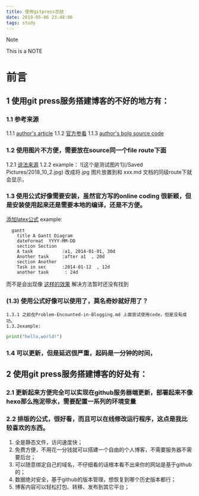 ```yaml
---
title: 使用gitpress总结
date: 2019-05-06 23:48:06
tags: study
---
```

> [!NOTE]
> This is a NOTE

# 前言

## 1 使用git press服务搭建博客的不好的地方有：

  ### 1.1 参考来源
  1.1.1 [author's article](https://gitpress.io/@gitpress/)
  1.1.2 [官方参看](https://gitpress.io/c/helps/welcome)
  1.1.3 [author's bolg source code](https://github.com/gitpress-io/blog/blob/master/source/diagrams-with-mermaid.md)

  ### 1.2 使用图片不方便，需要放在source同一个file route下面 
  1.2.1 [说法来源](https://gitpress.io/c/helps/troubleshooting)
  1.2.2 example： 
  ![这个是测试图片1](/Saved Pictures/2018_10_2.jpg)
  改成将.jpg 图片放置到和 xxx.md 文档的同级route下就会显示，



  ### 1.3 使用公式好像需要安装，虽然官方写的online coding 很新颖，但是安装使用起来还是需要本地的编译，还是不方便。
  [添加latex公式](https://gitpress.io/@gitpress/latex)
  example:
  ```mermaid,autorun
    gantt
      title A Gantt Diagram
      dateFormat  YYYY-MM-DD
      section Section
      A task           :a1, 2014-01-01, 30d
      Another task     :after a1  , 20d
      section Another
      Task in sec      :2014-01-12  , 12d
      another task      : 24d
  ```
  而不是会出现像 [这样的效果](https://mermaidjs.github.io/gantt.html)
  解决方法暂时还没有找到  
  
  ### (1.3) 使用公式好像可以使用了，莫名奇妙就好用了？
    1.3.1 之前在Problem-Encounted-in-Blogging.md 上面尝试使用code，但是没有成功。
    1.3.2example:
```python
print("hello,world!")
```


  ### 1.4 可以更新，但是延迟很严重，起码是一分钟的时间，



## 2 使用git press服务搭建博客的好处有：
### 2.1 更新起来方便完全可以实现在github服务器端更新，部署起来不像hexo那么拖泥带水，需要配置一系列的环境变量
### 2.2 排版的公式，很好看，而且可以在线修改运行程序，这点是我比较喜欢的东西。
1. 全是静态文件，访问速度快；
2. 免费方便，不用花一分钱就可以搭建一个自由的个人博客，不需要服务器不需要后台；
3. 可以随意绑定自己的域名，不仔细看的话根本看不出来你的网站是基于github的；
4. 数据绝对安全，基于github的版本管理，想恢复到哪个历史版本都行；
5. 博客内容可以轻松打包、转移、发布到其它平台；
